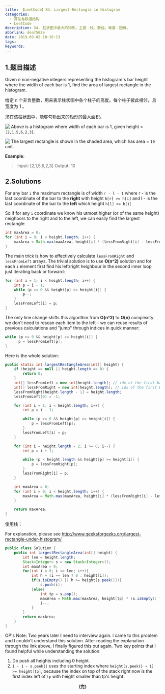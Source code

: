 ```yaml
---
title: 【LeetCode】84. Largest Rectangle in Histogram
categories:
  - 算法与数据结构
  - LeetCode
description: 84. 柱状图中最大的矩形。主题：栈、数组。难度：困难。
abbrlink: dea7562e
date: 2019-09-02 10:16:13
tags:
keywords:
---
```


## 1.题目描述

Given *n* non-negative integers representing the histogram's bar height where the width of each bar is 1, find the area of largest rectangle in the histogram.

给定 *n* 个非负整数，用来表示柱状图中各个柱子的高度。每个柱子彼此相邻，且宽度为 1 。

求在该柱状图中，能够勾勒出来的矩形的最大面积。

<img src="https://assets.leetcode.com/uploads/2018/10/12/histogram.png" align="left"/>

Above is a histogram where width of each bar is 1, given height = `[2,1,5,6,2,3]`.

<img src="https://assets.leetcode.com/uploads/2018/10/12/histogram_area.png" align="left"/>

The largest rectangle is shown in the shaded area, which has area = `10` unit.

**Example:**

> Input: [2,1,5,6,2,3]
> Output: 10

## 2.Solutions

For any bar `i` the maximum rectangle is of width `r - l - 1` where r - is the last coordinate of the bar to the **right** with height `h[r] >= h[i]` and l - is the last coordinate of the bar to the **left** which height `h[l] >= h[i]`

So if for any `i` coordinate we know his utmost higher (or of the same height) neighbors to the right and to the left, we can easily find the largest rectangle:

```java
int maxArea = 0;
for (int i = 0; i < height.length; i++) {
    maxArea = Math.max(maxArea, height[i] * (lessFromRight[i] - lessFromLeft[i] - 1));
}
```

The main trick is how to effectively calculate `lessFromRight` and `lessFromLeft` arrays. The trivial solution is to use **O(n^2)** solution and for each `i` element first find his left/right heighbour in the second inner loop just iterating back or forward:

```java
for (int i = 1; i < height.length; i++) {              
    int p = i - 1;
    while (p >= 0 && height[p] >= height[i]) {
        p--;
    }
    lessFromLeft[i] = p;              
}
```

The only line change shifts this algorithm from **O(n^2)** to **O(n)** complexity: we don't need to rescan each item to the left - we can reuse results of previous calculations and "jump" through indices in quick manner:

```java
while (p >= 0 && height[p] >= height[i]) {
      p = lessFromLeft[p];
}
```

Here is the whole solution:

```java
public static int largestRectangleArea(int[] height) {
    if (height == null || height.length == 0) {
        return 0;
    }
    int[] lessFromLeft = new int[height.length]; // idx of the first bar the left that is lower than current
    int[] lessFromRight = new int[height.length]; // idx of the first bar the right that is lower than current
    lessFromRight[height.length - 1] = height.length;
    lessFromLeft[0] = -1;

    for (int i = 1; i < height.length; i++) {
        int p = i - 1;

        while (p >= 0 && height[p] >= height[i]) {
            p = lessFromLeft[p];
        }
        lessFromLeft[i] = p;
    }

    for (int i = height.length - 2; i >= 0; i--) {
        int p = i + 1;

        while (p < height.length && height[p] >= height[i]) {
            p = lessFromRight[p];
        }
        lessFromRight[i] = p;
    }

    int maxArea = 0;
    for (int i = 0; i < height.length; i++) {
        maxArea = Math.max(maxArea, height[i] * (lessFromRight[i] - lessFromLeft[i] - 1));
    }

    return maxArea;
}
```

使用栈：

For explanation, please see http://www.geeksforgeeks.org/largest-rectangle-under-histogram/

```java
public class Solution {
    public int largestRectangleArea(int[] height) {
        int len = height.length;
        Stack<Integer> s = new Stack<Integer>();
        int maxArea = 0;
        for(int i = 0; i <= len; i++){
            int h = (i == len ? 0 : height[i]);
            if(s.isEmpty() || h >= height[s.peek()]){
                s.push(i);
            }else{
                int tp = s.pop();
                maxArea = Math.max(maxArea, height[tp] * (s.isEmpty() ? i : i - 1 - s.peek()));
                i--;
            }
        }
        return maxArea;
    }
}
```

OP's Note: Two years later I need to interview again. I came to this problem and I couldn't understand this solution. After reading the explanation through the link above, I finally figured this out again.
Two key points that I found helpful while understanding the solution:

1. Do push all heights including 0 height.
2. `i - 1 - s.peek()` uses the starting index where `height[s.peek() + 1] >= height[tp]`, because the index on top of the stack right now is the first index left of `tp` with height smaller than tp's height.

<center><font style="font-weight:bold">（完）</font></center>

